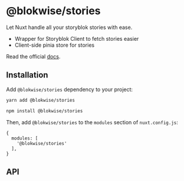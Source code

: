 # @blokwise/stories

Let Nuxt handle all your storyblok stories with ease.

- Wrapper for Storyblok Client to fetch stories easier
- Client-side pinia store for stories

Read the official [docs](https://stories.blokwise.io).

## Installation

Add `@blokwise/stories` dependency to your project:

```bash
yarn add @blokwise/stories
```

```bash
npm install @blokwise/stories
```

Then, add `@blokwise/stories` to the `modules` section of `nuxt.config.js`:

```js[nuxt.config.js]
{
  modules: [
    '@blokwise/stories'
  ],
}
```

## API
